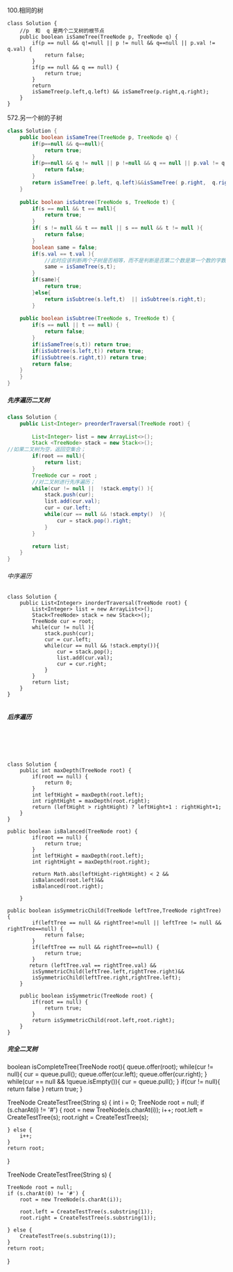 100.相同的树
```
class Solution {
    //p  和  q 是两个二叉树的根节点
    public boolean isSameTree(TreeNode p, TreeNode q) {
        if(p == null && q!=null || p != null && q==null || p.val != q.val) {
            return false;
        }
        if(p == null && q == null) {
            return true;
        }
        return 
        isSameTree(p.left,q.left) && isSameTree(p.right,q.right);
    }
}
```
572.另一个树的子树
```java
class Solution {
    public boolean isSameTree(TreeNode p, TreeNode q) {
        if(p==null && q==null){
            return true;
        }
        if(p==null && q != null || p !=null && q == null || p.val != q.val){
            return false;
        }
        return isSameTree( p.left, q.left)&&isSameTree( p.right,  q.right);
    }
    
    public boolean isSubtree(TreeNode s, TreeNode t) {
        if(s == null && t == null){
            return true;
        }
        if( s != null && t == null || s == null && t != null ){
            return false;
        }
        boolean same = false;
        if(s.val == t.val ){
            //此时应该判断两个子树是否相等，而不是判断是否第二个数是第一个数的字数；
            same = isSameTree(s,t);
        }
        if(same){
            return true;
        }else{
            return isSubtree(s.left,t)  || isSubtree(s.right,t);
        }
        
    public boolean isSubtree(TreeNode s, TreeNode t) {
        if(s == null || t == null) {
            return false;
        }
        if(isSameTree(s,t)) return true;
        if(isSubtree(s.left,t)) return true;
        if(isSubtree(s.right,t)) return true;
        return false;
    }
    }
}
```


##### 先序遍历二叉树

```java
class Solution {
    public List<Integer> preorderTraversal(TreeNode root) {
        
        List<Integer> list = new ArrayList<>(); 
        Stack <TreeNode> stack = new Stack<>();
//如果二叉树为空，返回空集合；
        if(root == null){
            return list;
        }
        TreeNode cur = root ;
        //对二叉树进行先序遍历；
        while(cur != null ||  !stack.empty() ){  
            stack.push(cur);
            list.add(cur.val);
            cur = cur.left;
            while(cur == null && !stack.empty()  ){
                cur = stack.pop().right;
            }
        }

        return list;
    }
}
```
###### 中序遍历
```
class Solution {
    public List<Integer> inorderTraversal(TreeNode root) {
        List<Integer> list = new ArrayList<>();
        Stack<TreeNode> stack = new Stack<>();
        TreeNode cur = root;
        while(cur != null ){
            stack.push(cur);
            cur = cur.left;
            while(cur == null && !stack.empty()){
                cur = stack.pop();
                list.add(cur.val);
                cur = cur.right;
            }
        }        
        return list;
    }
}
 
```
##### 后序遍历
```
    		
    
    
    
```



```
class Solution {
    public int maxDepth(TreeNode root) {
        if(root == null) {
            return 0;
        }
        int leftHight = maxDepth(root.left);
        int rightHight = maxDepth(root.right);
        return (leftHight > rightHight) ? leftHight+1 : rightHight+1;
    }
}

public boolean isBalanced(TreeNode root) {
        if(root == null) {
            return true;
        }
        int leftHight = maxDepth(root.left);
        int rightHight = maxDepth(root.right);

        return Math.abs(leftHight-rightHight) < 2 &&
        isBalanced(root.left)&&
        isBalanced(root.right);

    }

```


```
public boolean isSymmetricChild(TreeNode leftTree,TreeNode rightTree) {
        if(leftTree == null && rightTree!=null || leftTree != null && rightTree==null) {
            return false;
        }
        if(leftTree == null && rightTree==null) {
            return true;
        }
       return (leftTree.val == rightTree.val) && 
        isSymmetricChild(leftTree.left,rightTree.right)&&
        isSymmetricChild(leftTree.right,rightTree.left);
    }

    public boolean isSymmetric(TreeNode root) {
        if(root == null) {
            return true;
        }
        return isSymmetricChild(root.left,root.right);
    }
}
```

##### 完全二叉树
boolean isCompleteTree(TreeNode root){
	queue.offer(root);
	while(cur != null){
		cur = queue.pull();
		queue.offer(cur.left);
		queue.offer(cur.right);
	}	
	while(cur == null && !queue.isEmpty()){
		cur = queue.pull();
	}
	if(cur != null){
		return false
	}
	return true;
}


TreeNode CreateTestTree(String s) {
	int i = 0;
	TreeNode root = null;
	if (s.charAt(i) != '#') {
		root = new TreeNode(s.charAt(i));
		i++;
		root.left = CreateTestTree(s);
		root.right = CreateTestTree(s);
		
	} else {
		i++;
	}
	return root;
}





TreeNode CreateTestTree(String s) {
	
	TreeNode root = null;
	if (s.charAt(0) != '#') {
		root = new TreeNode(s.charAt(i));
	
		root.left = CreateTestTree(s.substring(1));
		root.right = CreateTestTree(s.substring(1));
		
	} else {
		CreateTestTree(s.substring(1));
	}
	return root;
}
	
